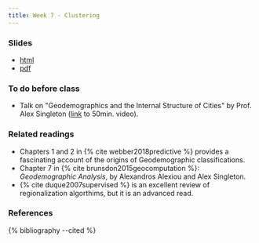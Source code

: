 ```yaml
---
title: Week 7 - Clustering
---
```


### Slides

- [html](../slides/lecture_07.html)
- [pdf](../slides/lecture_07.pdf)

### To do before class

* Talk on "Geodemographics and the Internal Structure of Cities" by Prof. Alex Singleton ([link](https://www.youtube.com/watch?v=lslLujtqGlw) to 50min. video).

### Related readings

* Chapters 1 and 2 in {% cite webber2018predictive %} provides a fascinating
  account of the origins of Geodemographic classifications.
* Chapter 7 in {% cite brunsdon2015geocomputation %}: *Geodemographic Analysis*, by Alexandros Alexiou and Alex Singleton.
* {% cite duque2007supervised %} is an excellent review of regionalization algorthims, but it is an advanced read.

### References

{% bibliography --cited %}


